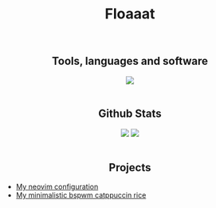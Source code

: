 <h1 align="center">Floaaat</h1>
<br>

<h2 align="center">Tools, languages and software</h2>
<div align="center">
    <img src="https://skillicons.dev/icons?i=py,fastapi,rust,html,css,lua,bash,markdown,sqlite,git,github,replit,neovim,vscode,pycharm,arch,ubuntu,raspberrypi&perline=9" />
</div>
<br>

<h2 align="center">Github Stats</h2>
<div align="center">
    <img src="https://streak-stats.demolab.com/?user=floaaat&theme=nord" />
    <img src="https://github-readme-stats.vercel.app/api/top-langs/?username=floaaat&layout=compact&theme=nord" />
</div>
<br>

<h2 align="center">Projects</h2>
<ul>
    <li>
        <a href="https://github.com/floaaat/neovim-config">My neovim configuration</a>
    </li>
    <li>
        <a href="https://github.com/floaaat/bspwm-catppuccin-dotfiles">My minimalistic bspwm catppuccin rice</a>
    </li>
</ul>
